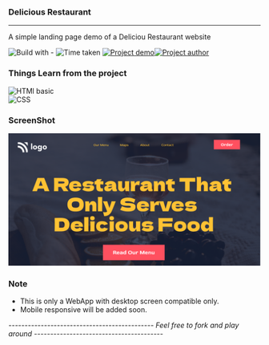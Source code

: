 ### Delicious Restaurant
-----
A simple landing page demo of a Deliciou Restaurant website   

![Build with -](https://img.shields.io/badge/Build%20with-HTML%26CSS-orange) ![Time taken](https://img.shields.io/badge/Time%20Taken-1%20hrs%20%2030%20mins-blue) [![Project demo](https://img.shields.io/badge/Live%20Demo-Click%20me-success)](https://deliciousresta.netlify.app/ "project demo")[![Project author](https://img.shields.io/badge/Author-Ngamlenmang%20Touthang-9cf)](https://github.com/MTouthang/ "MTouthang")


### Things Learn from the project
![HTMl basic](https://img.shields.io/badge/HTML-Basic%20of%20HTML%20%26%20Structuring-important)       
![CSS](https://img.shields.io/badge/CSS-Position%20and%20Basic%20of%20Flex%20box-blue)


### ScreenShot
![Project screenshot](./thumbnail.png)

### Note 
- This is only a WebApp with desktop screen compatible only.
- Mobile responsive will be added soon.   


*--------------------------------------------- Feel free to fork and play around ----------------------------------------*